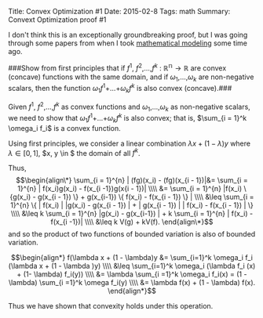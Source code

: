 ﻿Title:  Convex Optimization #1
Date: 2015-02-8
Tags: math
Summary: Convext Optimization proof #1

I don't think this is an exceptionally groundbreaking proof, but I was going through some papers from when I took [mathematical modeling](http://bulletin.sfsu.edu/sfstatebulletin/courses/40444) some time ago.

###Show from first principles that if $f^1$, $f^2$,...,$f^k$ : $\mathbb{R^n} \rightarrow \mathbb{R}$ are convex (concave) functions with the same domain, and if $\omega_1$,...,$\omega_k$ are non-negative scalars, then the function $\omega_1 f^1 +$...$+ \omega_k f^k$ is also convex (concave).###

Given $f^1$, $f^2$,...,$f^k$ as convex functions and $\omega_1$,...,$\omega_k$ as non-negative scalars, we need to show that $\omega_1 f^1 +$...$+ \omega_k f^k$ is also convex; that is, $\sum_{i = 1}^k \omega_i f_i$ is a convex function.

Using first principles, we consider a linear combination $\lambda x + (1 - \lambda)y$ where $\lambda \in [0, 1]$, $x, y \in $ the domain of all $f^k$.

Thus, 
$$\begin{align\*}
\sum_{i = 1}^{n} | (fg)(x_i) - (fg)(x_{i - 1})|&= \sum_{i = 1}^{n} | f(x_i)g(x_i) - f(x_{i -1})g(x{i - 1})|
\\\\ &= \sum_{i = 1}^{n} |f(x_i) \{g(x_i) - g(x_{i - 1}) \} + g(x_{i-1}) \{ f(x_i) - f(x_{i - 1}) \} |
\\\\ &\leq \sum_{i = 1}^{n} \{ | f(x_i) | |g(x_i)  - g(x_{i - 1}) | + | g(x_{i - 1}) | | f(x_i) - f(x_{i - 1}) | \}
\\\\ &\leq k \sum_{i = 1}^{n} |g(x_i) - g(x_{i-1}) | + k \sum_{i = 1}^{n} | f(x_i) - f(x_{i -1})|
\\\\ &\leq k V(g) + kV(f).
\end{align\*}$$
and so the product of two functions of bounded variation is also of bounded variation.

$$\begin{align*}
f(\lambda x + (1 - \lambda)y &= \sum_{i=1}^k \omega_i f_i (\lambda x + (1 - \lambda )y) 
\\\\ &\leq \sum_{i=1}^k \omega_i (\lambda f_i (x) + (1- \lambda) f_i(y)) 
\\\\ &= \lambda \sum_{i =1}^k \omega_i f_i(x) = (1 - \lambda) \sum_{i =1}^k \omega f_i(y)
\\\\ &= \lambda f(x) + (1 - \lambda) f(x).
\end{align*}$$

Thus we have shown that convexity holds under this operation.